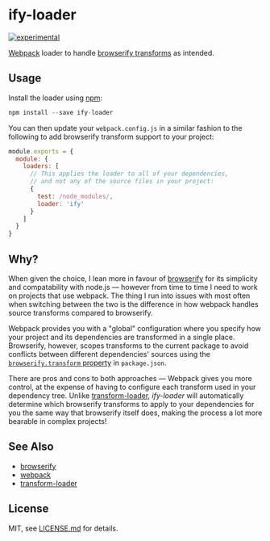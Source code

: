# ify-loader

[![experimental](http://badges.github.io/stability-badges/dist/experimental.svg)](http://github.com/badges/stability-badges)

[Webpack](https://github.com/webpack/webpack) loader to handle [browserify transforms]() as intended.

## Usage

Install the loader using [npm](https://npmjs.com/):

``` glsl
npm install --save ify-loader
```

You can then update your `webpack.config.js` in a similar fashion to the following to add browserify transform support to your project:

``` javascript
module.exports = {
  module: {
    loaders: [
      // This applies the loader to all of your dependencies,
      // and not any of the source files in your project:
      {
        test: /node_modules/,
        loader: 'ify'
      }
    ]
  }
}
```

## Why?

When given the choice, I lean more in favour of [browserify](http://browserify.org) for its simplicity and compatability with node.js — however from time to time I need to work on projects that use webpack. The thing I run into issues with most often when switching between the two is the difference in how webpack handles source transforms compared to browserify.

Webpack provides you with a "global" configuration where you specify how your project and its dependencies are transformed in a single place. Browserify, however, scopes transforms to the current package to avoid conflicts between different dependencies' sources using the  [`browserify.transform` property](https://github.com/substack/node-browserify#browserifytransform) in `package.json`.

There are pros and cons to both approaches — Webpack gives you more control, at the expense of having to configure each transform used in your dependency tree. Unlike [transform-loader](https://github.com/webpack/transform-loader), *ify-loader* will automatically determine which browserify transforms to apply to your dependencies for you the same way that browserify itself does, making the process a lot more bearable in complex projects!

## See Also

* [browserify](https://github.com/substack/node-browserify)
* [webpack](https://github.com/webpack/webpack)
* [transform-loader](https://github.com/webpack/transform-loader)

## License

MIT, see [LICENSE.md](http://github.com/hughsk/ify-loader/blob/master/LICENSE.md) for details.
